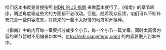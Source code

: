 咱们这本书就是直接按照 [MDN 的 JS 指南](https://developer.mozilla.org/zh-CN/docs/Web/JavaScript/Guide) 来做蓝本就行了。《指南》的章节顺序，阐述角度等这些大的方面都不必改动。但是，随着观众反馈，咱们可以不断补充完善一些内容进来，对原来的一些不太好懂的地方掰开揉碎。

《指南》中的内容每一章要拆分成多个小节，每一个小节一篇文章。同时太高级内容的章节暂时不用编录如本书。<http://es6.ruanyifeng.com/> 的内容要融入到本书中。